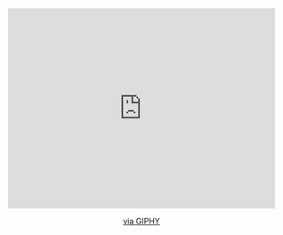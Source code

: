 
<div id="header" align="center">
 <iframe src="https://giphy.com/embed/x8tjlSYmu8AqsLG80j" width="480" height="360" frameBorder="0" class="giphy-embed" allowFullScreen></iframe><p><a href="https://giphy.com/gifs/GitHub-cheers-champagne-bottle-x8tjlSYmu8AqsLG80j">via GIPHY</a></p>
</div>
<!--
- 🔭 I’m currently working on ...
- 🌱 I’m currently learning ...
- 👯 I’m looking to collaborate on ...
- 🤔 I’m looking for help with ...
- 💬 Ask me about ...
- 📫 How to reach me: ...
- ⚡ Fun fact: ...
-->
